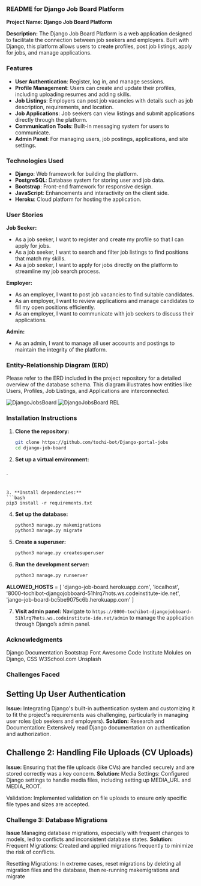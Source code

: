 
### README  for Django Job Board Platform

**Project Name: Django Job Board Platform**

**Description:**
The Django Job Board Platform is a web application designed to facilitate the connection between job seekers and employers. Built with Django, this platform allows users to create profiles, post job listings, apply for jobs, and manage applications.

### Features
- **User Authentication**: Register, log in, and manage sessions.
- **Profile Management**: Users can create and update their profiles, including uploading resumes and adding skills.
- **Job Listings**: Employers can post job vacancies with details such as job description, requirements, and location.
- **Job Applications**: Job seekers can view listings and submit applications directly through the platform.
- **Communication Tools**: Built-in messaging system for users to communicate.
- **Admin Panel**: For managing users, job postings, applications, and site settings.

### Technologies Used
- **Django**: Web framework for building the platform.
- **PostgreSQL**: Database system for storing user and job data.
- **Bootstrap**: Front-end framework for responsive design.
- **JavaScript**: Enhancements and interactivity on the client side.
- **Heroku**: Cloud platform for hosting the application.

### User Stories

**Job Seeker:**
- As a job seeker, I want to register and create my profile so that I can apply for jobs.
- As a job seeker, I want to search and filter job listings to find positions that match my skills.
- As a job seeker, I want to apply for jobs directly on the platform to streamline my job search process.

**Employer:**
- As an employer, I want to post job vacancies to find suitable candidates.
- As an employer, I want to review applications and manage candidates to fill my open positions efficiently.
- As an employer, I want to communicate with job seekers to discuss their applications.

**Admin:**
- As an admin, I want to manage all user accounts and postings to maintain the integrity of the platform.

### Entity-Relationship Diagram (ERD)
Please refer to the ERD included in the project repository for a detailed overview of the database schema. This diagram illustrates how entities like Users, Profiles, Job Listings, and Applications are interconnected.

![DjangoJobsBoard](https://github.com/user-attachments/assets/5525f483-e9fc-40d4-a46c-4b823d6ddf77)
![DjangoJobsBoard REL](https://github.com/user-attachments/assets/3ef4cd01-5d6b-42e2-87ab-aad3449491c9)


### Installation Instructions

1. **Clone the repository:**
   ```bash
   git clone https://github.com/tochi-bot/Django-portal-jobs
   cd django-job-board
   ```

2. **Set up a virtual environment:**
   ```bash
  `
   ```

3. **Install dependencies:**
   ```bash
   pip3 install -r requirements.txt
   ```

4. **Set up the database:**
   ```bash
   python3 manage.py makemigrations
   python3 manage.py migrate
   ```

5. **Create a superuser:**
   ```bash
   python3 manage.py createsuperuser
   ```

6. **Run the development server:**
   ```bash
   python3 manage.py runserver
   ```

   
  **ALLOWED_HOSTS** = [
    'django-job-board.herokuapp.com',
    'localhost',
    '8000-tochibot-djangojobboard-51hlrq7hots.ws.codeinstitute-ide.net',
    'jango-job-board-bc5be9075c6b.herokuapp.com'
]

7. **Visit admin panel:**
   Navigate to `https://8000-tochibot-djangojobboard-51hlrq7hots.ws.codeinstitute-ide.net/admin` to manage the application through Django’s admin panel.

### Acknowledgments
   Django Documentation
   Bootstrap
   Font Awesome
   Code Institute Molules on Django, CSS
   W3School.com
   Unsplash

### Challenges Faced
## Setting Up User Authentication
**Issue:**
Integrating Django's built-in authentication system and customizing it to fit the project's requirements was challenging, particularly in managing user roles (job seekers and employers).
**Solution:**
Research and Documentation: Extensively read Django documentation on authentication and authorization.

## Challenge 2: Handling File Uploads (CV Uploads)
**Issue:**
Ensuring that the file uploads (like CVs) are handled securely and are stored correctly was a key concern.
**Solution:**
Media Settings: Configured Django settings to handle media files, including setting up MEDIA_URL and MEDIA_ROOT.

Validation: Implemented validation on file uploads to ensure only specific file types and sizes are accepted.

### Challenge 3: Database Migrations
**Issue**
Managing database migrations, especially with frequent changes to models, led to conflicts and inconsistent database states.
**Solution:**
Frequent Migrations: Created and applied migrations frequently to minimize the risk of conflicts.

Resetting Migrations: In extreme cases, reset migrations by deleting all migration files and the database, then re-running makemigrations and migrate